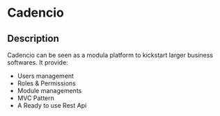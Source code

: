 # Cadencio

## Description

Cadencio can be seen as a modula platform to kickstart larger business softwares. It provide:

- Users management
- Roles & Permissions
- Module managements
- MVC Pattern
- A Ready to use Rest Api
